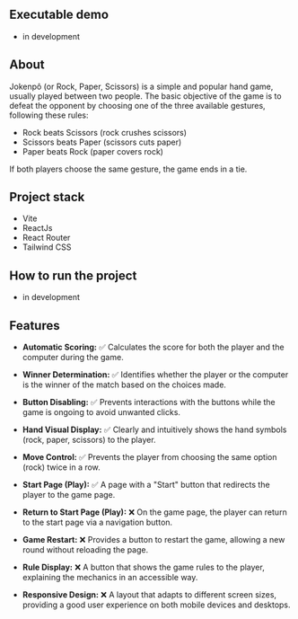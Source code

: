 ## Executable demo
- in development

## About
Jokenpô (or Rock, Paper, Scissors) is a simple and popular hand game, usually played between two people. The basic objective of the game is to defeat the opponent by choosing one of the three available gestures, following these rules:

- Rock beats Scissors (rock crushes scissors)
- Scissors beats Paper (scissors cuts paper)
- Paper beats Rock (paper covers rock)

If both players choose the same gesture, the game ends in a tie.

## Project stack
- Vite
- ReactJs
- React Router
- Tailwind CSS

## How to run the project
- in development

## Features
- **Automatic Scoring:** :white_check_mark:
Calculates the score for both the player and the computer during the game. 

- **Winner Determination:** :white_check_mark:
Identifies whether the player or the computer is the winner of the match based on the choices made. 
- **Button Disabling:** :white_check_mark:
Prevents interactions with the buttons while the game is ongoing to avoid unwanted clicks. 
- **Hand Visual Display:** :white_check_mark:
Clearly and intuitively shows the hand symbols (rock, paper, scissors) to the player. 
- **Move Control:** :white_check_mark:
Prevents the player from choosing the same option (rock) twice in a row. 
- **Start Page (Play):** :white_check_mark:
A page with a "Start" button that redirects the player to the game page. 
- **Return to Start Page (Play):** :x:
On the game page, the player can return to the start page via a navigation button. 
- **Game Restart:** :x:
Provides a button to restart the game, allowing a new round without reloading the page. 
- **Rule Display:** :x:
A button that shows the game rules to the player, explaining the mechanics in an accessible way. 
- **Responsive Design:** :x:
A layout that adapts to different screen sizes, providing a good user experience on both mobile devices and desktops. 
